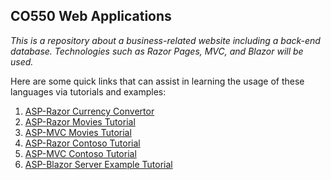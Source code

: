 ## CO550 Web Applications

*This is a repository about a business-related website including a back-end database. Technologies such as Razor Pages, MVC, and Blazor will be used.*

Here are some quick links that can assist in learning the usage of these languages via tutorials and examples:


1. [ASP-Razor Currency Convertor](https://github.com/BNU-550/ASP-Razor-CurrencyConverter-Derek)
2. [ASP-Razor Movies Tutorial](https://learn.microsoft.com/en-gb/aspnet/core/tutorials/razor-pages/?view=aspnetcore-6.0)
3. [ASP-MVC Movies Tutorial](https://learn.microsoft.com/en-gb/aspnet/core/tutorials/first-mvc-app/start-mvc?view=aspnetcore-6.0&tabs=visual-studio)
4. [ASP-Razor Contoso Tutorial](https://learn.microsoft.com/en-us/aspnet/core/data/ef-rp/intro?view=aspnetcore-6.0&tabs=visual-studio)
5. [ASP-MVC Contoso Tutorial](https://learn.microsoft.com/en-us/aspnet/core/data/ef-mvc/intro?view=aspnetcore-6.0)
6. [ASP-Blazor Server Example Tutorial](https://dotnet.microsoft.com/en-us/learn/aspnet/blazor-tutorial/intro)

